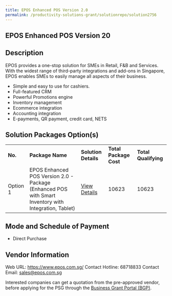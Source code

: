 ```yaml
---
title: EPOS Enhanced POS Version 2.0
permalink: /productivity-solutions-grant/solutionrepo/solution2756
---
```


## EPOS Enhanced POS Version 20

## Description

EPOS provides a one-stop solution for SMEs in Retail, F&B and Services. With the widest range of third-party integrations and add-ons in Singapore, EPOS enables SMEs to easily manage all aspects of their business. 
- Simple and easy to use for cashiers. 
- Full-featured CRM
- Powerful Promotions engine
- Inventory management
- Ecommerce integration 
- Accounting integration 
- E-payments, QR payment, credit card, NETS

## Solution Packages Option(s)

<table>
<tr>
<td><b>No.</b></td>
<td><b>Package Name</b></td>
<td><b>Solution Details</b></td>
<td><b>Total Package Cost</b></td>
<td><b>Total Qualifying</b></td>
</tr>
<tr>
<td>Option 1</td>
<td>EPOS Enhanced POS Version 2.0 - Package (Enhanced POS with Smart Inventory with Integration, Tablet)</td>
<td><a href='https://www.gobusiness.gov.sg/images/psg/EPOS_Enhanced_POS_20210372_Desensitised_Annex_3_Part_78.pdf'>View Details</a></td>
<td>10623</td>
<td>10623</td>
</tr>
</table>

## Mode and Schedule of Payment

 - Direct Purchase

## Vendor Information

 Web URL: https://www.epos.com.sg/ 
Contact Hotline: 68718833 
Contact Email: sales@epos.com.sg 


Interested companies can get a quotation from the pre-approved vendor, before applying for the PSG through the <a href='https://www.businessgrants.gov.sg/'>Business Grant Portal (BGP)</a>.

<script src="/jquery/resize-tables.js"></script>
